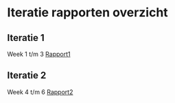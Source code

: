 # Iteratie rapporten overzicht

## Iteratie 1

Week 1 t/m 3
[Rapport1](iteratierapport1.md)

## Iteratie 2

Week 4 t/m 6
[Rapport2](iteratierapport2.md)
